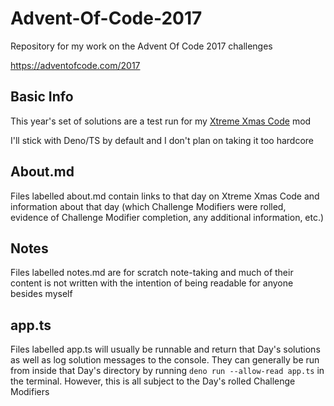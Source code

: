 # Advent-Of-Code-2017

Repository for my work on the Advent Of Code 2017 challenges

https://adventofcode.com/2017

## Basic Info

This year's set of solutions are a test run for my [Xtreme Xmas Code](https://github.com/kaBeech/xtreme-xmas-code) mod

I'll stick with Deno/TS by default and I don't plan on taking it too hardcore

## About.md

Files labelled about.md contain links to that day on Xtreme Xmas Code and information about that day (which Challenge Modifiers were rolled, evidence of Challenge Modifier completion, any additional information, etc.)

## Notes

Files labelled notes.md are for scratch note-taking and much of their
content is not written with the intention of being readable for anyone besides
myself

## app.ts

Files labelled app.ts will usually be runnable and return that Day's solutions as well as log solution messages to the console. They can generally be run from inside that Day's
directory by running `deno run --allow-read app.ts` in the terminal. However, this is all subject to the Day's rolled Challenge Modifiers
